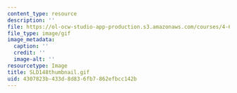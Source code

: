 ```yaml
---
content_type: resource
description: ''
file: https://ol-ocw-studio-app-production.s3.amazonaws.com/courses/4-614-religious-architecture-and-islamic-cultures-fall-2002/4307823b433d8d836fb7862efbcc142b_SLD148thumbnail.gif
file_type: image/gif
image_metadata:
  caption: ''
  credit: ''
  image-alt: ''
resourcetype: Image
title: SLD148thumbnail.gif
uid: 4307823b-433d-8d83-6fb7-862efbcc142b
---
```

